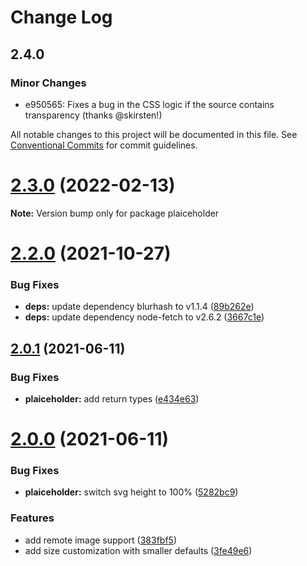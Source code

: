 # Change Log

## 2.4.0

### Minor Changes

- e950565: Fixes a bug in the CSS logic if the source contains transparency (thanks @skirsten!)

All notable changes to this project will be documented in this file.
See [Conventional Commits](https://conventionalcommits.org) for commit guidelines.

# [2.3.0](https://github.com/joe-bell/plaiceholder/compare/v2.2.0...v2.3.0) (2022-02-13)

**Note:** Version bump only for package plaiceholder

# [2.2.0](https://github.com/joe-bell/plaiceholder/compare/v2.1.0...v2.2.0) (2021-10-27)

### Bug Fixes

- **deps:** update dependency blurhash to v1.1.4 ([89b262e](https://github.com/joe-bell/plaiceholder/commit/89b262e716542049264cc1cbba0d087c56f42729))
- **deps:** update dependency node-fetch to v2.6.2 ([3667c1e](https://github.com/joe-bell/plaiceholder/commit/3667c1e48f4c7fbb126f1b2cc766ad835506a5d3))

## [2.0.1](https://github.com/joe-bell/plaiceholder/compare/v2.0.0...v2.0.1) (2021-06-11)

### Bug Fixes

- **plaiceholder:** add return types ([e434e63](https://github.com/joe-bell/plaiceholder/commit/e434e638ad31f4e930d943e8fd9d02533b921420))

# [2.0.0](https://github.com/joe-bell/plaiceholder/compare/v1.0.0...v2.0.0) (2021-06-11)

### Bug Fixes

- **plaiceholder:** switch svg height to 100% ([5282bc9](https://github.com/joe-bell/plaiceholder/commit/5282bc9f5f3e647cf0f591e5b76d69d7b86faed7))

### Features

- add remote image support ([383fbf5](https://github.com/joe-bell/plaiceholder/commit/383fbf57e8470ca1f1ccae459f34a3432de3a2a6))
- add size customization with smaller defaults ([3fe49e6](https://github.com/joe-bell/plaiceholder/commit/3fe49e6385095eec11795c93e25d0cc99ef2b619))
